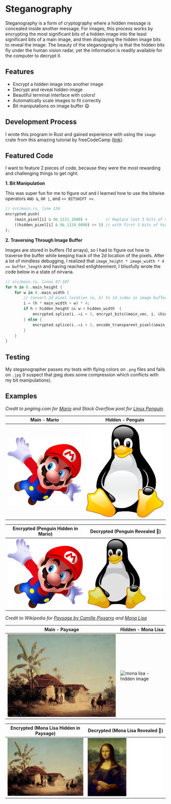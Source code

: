 # Steganography

Steganography is a form of cryptography where a hidden message is concealed inside another message. For images, this process works by encrypting the most significant bits of a hidden image into the least significant bits of a main image, and then displaying the hidden image bits to reveal the image. The beauty of the steganography is that the hidden bits fly under the human vision radar, yet the information is readily available for the computer to decrypt it.

## Features
* Encrypt a hidden image into another image
* Decrypt and reveal hidden image
* Beautiful terminal interface with colors!
* Automatically scale images to fit correctly
* Bit manipulations on image buffer 😋

## Development Process

I wrote this program in Rust and gained experience with using the `image` crate from this amazing tutorial by freeCodeCamp ([link](https://www.freecodecamp.org/news/rust-in-replit/)).

## Featured Code

I want to feature 2 pieces of code, because they were the most rewarding and challenging things to get right.

**1. Bit Manipulation**

This was super fun for me to figure out and I learned how to use the bitwise operators `AND &`, `OR |`, and `<< BITSHIFT >>`.

```rs
// src/main.rs, line 134
encrypted.push(
    (main_pixel[i] & 0b_1111_1000) +        // Replace last 3 bits of main pixel
    ((hidden_pixel[i] & 0b_1110_0000) >> 5) // with first 3 bits of hidden pixel
);
```

**2. Traversing Through Image Buffer**

Images are stored in buffers (1d arrays), so I had to figure out how to traverse the buffer while keeping track of the 2d location of the pixels. After a lot of mindless debugging, I realized that `image_height * image_width * 4 == buffer_length` and having reached enlightenment, I blissfully wrote the code below in a state of nirvana.

```rs
// src/main.rs, lines 97-107
for h in 0..main_height {
    for w in 0..main_width {
        // Convert 2d pixel location (w, h) to 1d index in image buffer
        i = (h * main_width + w) * 4;
        if h < hidden_height && w < hidden_width  {
            encrypted.splice(i..=i + 3, encrypt_bits(&main_vec, i, &hidden_vec, (h * hidden_width + w) * 4));
        } else {
            encrypted.splice(i..=i + 3, encode_transparent_pixel(&main_vec, i));
        }
    }
}
```

## Testing

My steganographer passes my tests with flying colors on `.png` files and fails on `.jpg` (I suspect that jpeg does some compression which conflicts with my bit manipulations).


## Examples

*Credit to pngimg.com for [Mario](https://pngimg.com/image/30596) and Stack Overflow post for [Linux Penguin](https://stackoverflow.com/questions/24450999/add-border-around-png-image-using-imagick-php).*

Main - Mario | Hidden - Penguin
---- | ----
<img src = "https://raw.githubusercontent.com/rohanphanse/steganography/main/images/mario.png" alt = "mario - main image" width = "500px" /> | <img src = "https://raw.githubusercontent.com/rohanphanse/steganography/main/images/penguin.png" alt = "penguin - hidden image" width = "500px" />

Encrypted (Penguin Hidden in Mario) | Decrypted (Penguin Revealed 🥳)
----  | ----
<img src = "https://raw.githubusercontent.com/rohanphanse/steganography/main/images/mar-peng-enc.png" alt = "mario penguin - encrypted image" width = "500px" /> | <img src = "https://raw.githubusercontent.com/rohanphanse/steganography/main/images/mar-peng-dec.png" alt = "mario penguin - decrypted image" width = "500px" />

*Credit to Wikipedia for [Paysage by Camille Pissarro](https://commons.wikimedia.org/wiki/File:Camille_Pissarro_-_Paisaje_tropical.jpg) and [Mona Lisa](https://en.wikipedia.org/wiki/File:Mona_Lisa.jpg)*

Main - Paysage | Hidden - Mona Lisa
---- | ----
<img src = "https://raw.githubusercontent.com/rohanphanse/steganography/main/images/paysage.png" alt = "paysage - main image" width = "500px" /> | <img src = "https://raw.githubusercontent.com/rohanphanse/steganography/main/images/mona-lisa.png" alt = "mona lisa - hidden image" width = "500px" />

Encrypted (Mona Lisa Hidden in Paysage) | Decrypted (Mona Lisa Revealed 🎉)
----  | ----
<img src = "https://raw.githubusercontent.com/rohanphanse/steganography/main/images/pay-mona-enc.png" alt = "paysage mona - encrypted image" width = "500px" /> | <img src = "https://raw.githubusercontent.com/rohanphanse/steganography/main/images/pay-mona-dec.png" alt = "paysage mona - decrypted image" width = "500px" />